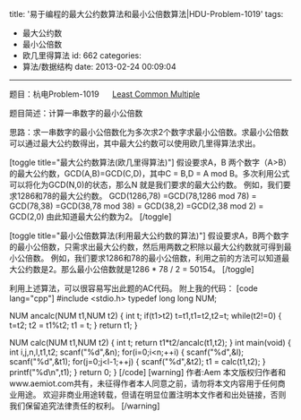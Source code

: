 title: '易于编程的最大公约数算法和最小公倍数算法|HDU-Problem-1019'
tags:
  - 最大公约数
  - 最小公倍数
  - 欧几里得算法
id: 662
categories:
  - 算法/数据结构
date: 2013-02-24 00:09:04
---

题目：杭电Problem-1019      [Least Common Multiple](http://acm.hdu.edu.cn/showproblem.php?pid=1019)

题目简述：计算一串数字的最小公倍数

思路：求一串数字的最小公倍数化为多次求2个数字求最小公倍数。求最小公倍数可以通过最大公约数得出，其中最大公约数可以使用欧几里得算法求出。

[toggle title="最大公约数算法(欧几里得算法)"]
假设要求A，B 两个数字（A>B）的最大公约数，GCD(A,B)=GCD(C,D)，其中C = B,D = A mod B。多次利用公式可以将化为GCD(N,0)的状态，那么N 就是我们要求的最大公约数。
例如，我们要求1286和78的最大公约数。
GCD(1286,78)
=GCD(78,1286 mod 78) = GCD(78,38)
=GCD(38,78 mod 38) = GCD(38,2)
=GCD(2,38 mod 2) = GCD(2,0)
由此知道最大公约数为2。
[/toggle]

[toggle title="最小公倍数算法(利用最大公约数的算法)"]
假设要求A，B两个数字的最小公倍数，只需求出最大公约数，然后用两数之积除以最大公约数就可得到最小公倍数。
例如，我们要求1286和78的最小公倍数，利用之前的方法可以知道最大公约数是2。那么最小公倍数就是1286 * 78 / 2 = 50154。
[/toggle]

利用上述算法，可以很容易写出此题的AC代码。
附上我的代码：
[code lang="cpp"]
#include &lt;stdio.h&gt;
typedef long long NUM;

NUM ancalc(NUM t1,NUM t2)
{
    int t;
    if(t1&gt;t2) t=t1,t1=t2,t2=t;
    while(t2!=0)
    {
        t=t2;
        t2 = t1%t2;
        t1 = t;
    }
    return t1;
}

NUM calc(NUM t1,NUM t2)
{
    int t;
    return t1*t2/ancalc(t1,t2);
}
int main(void)
{
    int i,j,n,l,t1,t2;
    scanf(&quot;%d&quot;,&amp;n);
    for(i=0;i&lt;n;++i)
    {
        scanf(&quot;%d&quot;,&amp;l);
        scanf(&quot;%d&quot;,&amp;t1);
        for(j=0;j&lt;l-1;++j)
        {
            scanf(&quot;%d&quot;,&amp;t2);
            t1 = calc(t1,t2);
        }
        printf(&quot;%d\n&quot;,t1);
    }
    return 0;
}
[/code]
[warning]
作者:Aem
本文版权归作者和www.aemiot.com共有，未征得作者本人同意之前，请勿将本文内容用于任何商业用途。 欢迎非商业用途转载，但请在明显位置注明本文作者和出处链接，否则我们保留追究法律责任的权利。
[/warning]